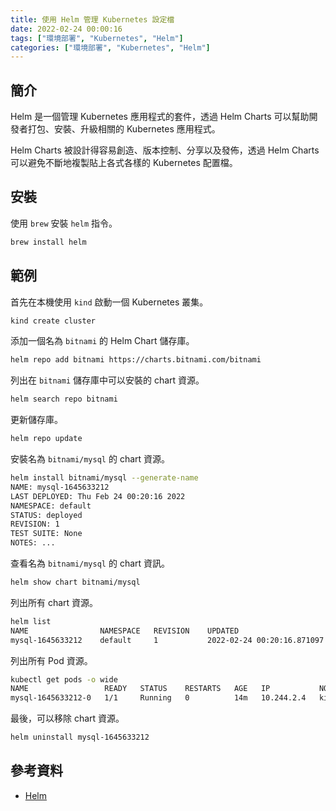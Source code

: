 ```yaml
---
title: 使用 Helm 管理 Kubernetes 設定檔
date: 2022-02-24 00:00:16
tags: ["環境部署", "Kubernetes", "Helm"]
categories: ["環境部署", "Kubernetes", "Helm"]
---
```


## 簡介

Helm 是一個管理 Kubernetes 應用程式的套件，透過 Helm Charts 可以幫助開發者打包、安裝、升級相關的 Kubernetes 應用程式。

Helm Charts 被設計得容易創造、版本控制、分享以及發佈，透過 Helm Charts 可以避免不斷地複製貼上各式各樣的 Kubernetes 配置檔。

## 安裝

使用 `brew` 安裝 `helm` 指令。

```BASH
brew install helm
```

## 範例

首先在本機使用 `kind` 啟動一個 Kubernetes 叢集。

```BASH
kind create cluster
```

添加一個名為 `bitnami` 的 Helm Chart 儲存庫。

```BASH
helm repo add bitnami https://charts.bitnami.com/bitnami
```

列出在 `bitnami` 儲存庫中可以安裝的 chart 資源。

```BASH
helm search repo bitnami
```

更新儲存庫。

```BASH
helm repo update
```

安裝名為 `bitnami/mysql` 的 chart 資源。

```BASH
helm install bitnami/mysql --generate-name
NAME: mysql-1645633212
LAST DEPLOYED: Thu Feb 24 00:20:16 2022
NAMESPACE: default
STATUS: deployed
REVISION: 1
TEST SUITE: None
NOTES: ...
```

查看名為 `bitnami/mysql` 的 chart 資訊。

```BASH
helm show chart bitnami/mysql
```

列出所有 chart 資源。

```BASH
helm list
NAME            	NAMESPACE	REVISION	UPDATED                             	STATUS  	CHART       	APP VERSION
mysql-1645633212	default  	1       	2022-02-24 00:20:16.871097 +0800 CST	deployed	mysql-8.8.25	8.0.28
```

列出所有 Pod 資源。

```BASH
kubectl get pods -o wide
NAME                 READY   STATUS    RESTARTS   AGE   IP           NODE          NOMINATED NODE   READINESS GATES
mysql-1645633212-0   1/1     Running   0          14m   10.244.2.4   kind-worker   <none>           <none>
```

最後，可以移除 chart 資源。

```BASH
helm uninstall mysql-1645633212
```

## 參考資料

- [Helm](https://helm.sh/docs/)
